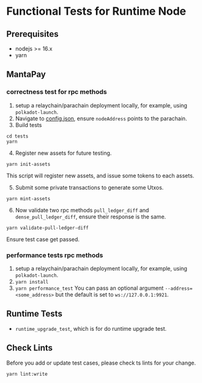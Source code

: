 # Functional Tests for Runtime Node

## Prerequisites

- nodejs >= 16.x
- yarn

## MantaPay

### correctness test for rpc methods

1. setup a relaychain/parachain deployment locally, for example, using `polkadot-launch`.
2. Navigate to [config.json](./config/config.json), ensure `nodeAddress` points to the parachain.
3. Build tests

```
cd tests
yarn
```

4. Register new assets for future testing.

```
yarn init-assets
```

This script will register new assets, and issue some tokens to each assets.

5. Submit some private transactions to generate some Utxos.

```
yarn mint-assets
```

6. Now validate two rpc methods `pull_ledger_diff` and `dense_pull_ledger_diff`, ensure their response is the same.

```
yarn validate-pull-ledger-diff
```

Ensure test case get passed.

### performance tests rpc methods

1. setup a relaychain/parachain deployment locally, for example, using `polkadot-launch`.
2. `yarn install`
3. `yarn performance_test`
   You can pass an optional argument `--address=<some_address>` but the default is set to `ws://127.0.0.1:9921`.

## Runtime Tests

- `runtime_upgrade_test`, which is for do runtime upgrade test.

## Check Lints

Before you add or update test cases, please check ts lints for your change.

```
yarn lint:write
```
